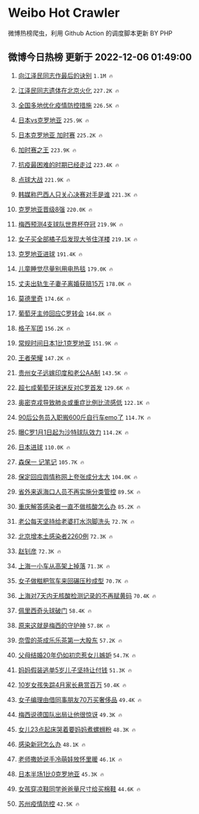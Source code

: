 # Weibo Hot Crawler 



微博热榜爬虫，利用 Github Action 的调度脚本更新 BY PHP 


## 微博今日热榜 更新于 2022-12-06 01:49:00 
1. [向江泽民同志作最后的诀别](https://s.weibo.com/weibo?q=%23%E5%90%91%E6%B1%9F%E6%B3%BD%E6%B0%91%E5%90%8C%E5%BF%97%E4%BD%9C%E6%9C%80%E5%90%8E%E7%9A%84%E8%AF%80%E5%88%AB%23&t=31&band_rank=1&Refer=top) `1.1M 🔥` 

1. [江泽民同志遗体在北京火化](https://s.weibo.com/weibo?q=%23%E6%B1%9F%E6%B3%BD%E6%B0%91%E5%90%8C%E5%BF%97%E9%81%97%E4%BD%93%E5%9C%A8%E5%8C%97%E4%BA%AC%E7%81%AB%E5%8C%96%23&t=31&band_rank=2&Refer=top) `227.2K 🔥` 

1. [全国多地优化疫情防控措施](https://s.weibo.com/weibo?q=%23%E5%85%A8%E5%9B%BD%E5%A4%9A%E5%9C%B0%E4%BC%98%E5%8C%96%E7%96%AB%E6%83%85%E9%98%B2%E6%8E%A7%E6%8E%AA%E6%96%BD%23&t=31&band_rank=3&Refer=top) `226.5K 🔥` 

1. [日本vs克罗地亚](https://s.weibo.com/weibo?q=%23%E6%97%A5%E6%9C%ACvs%E5%85%8B%E7%BD%97%E5%9C%B0%E4%BA%9A%23&t=31&band_rank=4&Refer=top) `225.9K 🔥` 

1. [日本克罗地亚 加时赛](https://s.weibo.com/weibo?q=%E6%97%A5%E6%9C%AC%E5%85%8B%E7%BD%97%E5%9C%B0%E4%BA%9A%20%E5%8A%A0%E6%97%B6%E8%B5%9B&t=31&band_rank=5&Refer=top) `225.2K 🔥` 

1. [加时赛之王](https://s.weibo.com/weibo?q=%23%E5%8A%A0%E6%97%B6%E8%B5%9B%E4%B9%8B%E7%8E%8B%23&t=31&band_rank=6&Refer=top) `223.9K 🔥` 

1. [抗疫最困难的时期已经走过](https://s.weibo.com/weibo?q=%23%E6%8A%97%E7%96%AB%E6%9C%80%E5%9B%B0%E9%9A%BE%E7%9A%84%E6%97%B6%E6%9C%9F%E5%B7%B2%E7%BB%8F%E8%B5%B0%E8%BF%87%23&t=31&band_rank=7&Refer=top) `223.4K 🔥` 

1. [点球大战](https://s.weibo.com/weibo?q=%E7%82%B9%E7%90%83%E5%A4%A7%E6%88%98&t=31&band_rank=8&Refer=top) `221.9K 🔥` 

1. [韩媒称巴西人只关心决赛对手是谁](https://s.weibo.com/weibo?q=%23%E9%9F%A9%E5%AA%92%E7%A7%B0%E5%B7%B4%E8%A5%BF%E4%BA%BA%E5%8F%AA%E5%85%B3%E5%BF%83%E5%86%B3%E8%B5%9B%E5%AF%B9%E6%89%8B%E6%98%AF%E8%B0%81%23&t=31&band_rank=9&Refer=top) `221.3K 🔥` 

1. [克罗地亚晋级8强](https://s.weibo.com/weibo?q=%23%E5%85%8B%E7%BD%97%E5%9C%B0%E4%BA%9A%E6%99%8B%E7%BA%A78%E5%BC%BA%23&t=31&band_rank=10&Refer=top) `220.0K 🔥` 

1. [梅西预测4支球队世界杯夺冠](https://s.weibo.com/weibo?q=%23%E6%A2%85%E8%A5%BF%E9%A2%84%E6%B5%8B4%E6%94%AF%E7%90%83%E9%98%9F%E4%B8%96%E7%95%8C%E6%9D%AF%E5%A4%BA%E5%86%A0%23&t=31&band_rank=11&Refer=top) `219.9K 🔥` 

1. [女子买全部橘子后发现大爷住洋楼](https://s.weibo.com/weibo?q=%23%E5%A5%B3%E5%AD%90%E4%B9%B0%E5%85%A8%E9%83%A8%E6%A9%98%E5%AD%90%E5%90%8E%E5%8F%91%E7%8E%B0%E5%A4%A7%E7%88%B7%E4%BD%8F%E6%B4%8B%E6%A5%BC%23&t=31&band_rank=12&Refer=top) `219.1K 🔥` 

1. [克罗地亚进球](https://s.weibo.com/weibo?q=%23%E5%85%8B%E7%BD%97%E5%9C%B0%E4%BA%9A%E8%BF%9B%E7%90%83%23&t=31&band_rank=13&Refer=top) `191.4K 🔥` 

1. [儿童睡觉尽量别用电热毯](https://s.weibo.com/weibo?q=%23%E5%84%BF%E7%AB%A5%E7%9D%A1%E8%A7%89%E5%B0%BD%E9%87%8F%E5%88%AB%E7%94%A8%E7%94%B5%E7%83%AD%E6%AF%AF%23&t=31&band_rank=14&Refer=top) `179.0K 🔥` 

1. [丈夫出轨生子妻子离婚获赔15万](https://s.weibo.com/weibo?q=%23%E4%B8%88%E5%A4%AB%E5%87%BA%E8%BD%A8%E7%94%9F%E5%AD%90%E5%A6%BB%E5%AD%90%E7%A6%BB%E5%A9%9A%E8%8E%B7%E8%B5%9415%E4%B8%87%23&t=31&band_rank=15&Refer=top) `178.0K 🔥` 

1. [莫德里奇](https://s.weibo.com/weibo?q=%23%E8%8E%AB%E5%BE%B7%E9%87%8C%E5%A5%87%23&t=31&band_rank=16&Refer=top) `174.6K 🔥` 

1. [葡萄牙主帅回应C罗转会](https://s.weibo.com/weibo?q=%23%E8%91%A1%E8%90%84%E7%89%99%E4%B8%BB%E5%B8%85%E5%9B%9E%E5%BA%94C%E7%BD%97%E8%BD%AC%E4%BC%9A%23&t=31&band_rank=17&Refer=top) `164.8K 🔥` 

1. [格子军团](https://s.weibo.com/weibo?q=%23%E6%A0%BC%E5%AD%90%E5%86%9B%E5%9B%A2%23&t=31&band_rank=18&Refer=top) `156.2K 🔥` 

1. [常规时间日本1比1克罗地亚](https://s.weibo.com/weibo?q=%23%E5%B8%B8%E8%A7%84%E6%97%B6%E9%97%B4%E6%97%A5%E6%9C%AC1%E6%AF%941%E5%85%8B%E7%BD%97%E5%9C%B0%E4%BA%9A%23&t=31&band_rank=19&Refer=top) `151.9K 🔥` 

1. [王者荣耀](https://s.weibo.com/weibo?q=%E7%8E%8B%E8%80%85%E8%8D%A3%E8%80%80&t=31&band_rank=20&Refer=top) `147.2K 🔥` 

1. [贵州女子远嫁印度和老公AA制](https://s.weibo.com/weibo?q=%23%E8%B4%B5%E5%B7%9E%E5%A5%B3%E5%AD%90%E8%BF%9C%E5%AB%81%E5%8D%B0%E5%BA%A6%E5%92%8C%E8%80%81%E5%85%ACAA%E5%88%B6%23&t=31&band_rank=21&Refer=top) `143.5K 🔥` 

1. [超七成葡萄牙球迷反对C罗首发](https://s.weibo.com/weibo?q=%23%E8%B6%85%E4%B8%83%E6%88%90%E8%91%A1%E8%90%84%E7%89%99%E7%90%83%E8%BF%B7%E5%8F%8D%E5%AF%B9C%E7%BD%97%E9%A6%96%E5%8F%91%23&t=31&band_rank=22&Refer=top) `129.6K 🔥` 

1. [奥密克戎导致肺炎或重症比例比流感低](https://s.weibo.com/weibo?q=%23%E5%A5%A5%E5%AF%86%E5%85%8B%E6%88%8E%E5%AF%BC%E8%87%B4%E8%82%BA%E7%82%8E%E6%88%96%E9%87%8D%E7%97%87%E6%AF%94%E4%BE%8B%E6%AF%94%E6%B5%81%E6%84%9F%E4%BD%8E%23&t=31&band_rank=23&Refer=top) `122.1K 🔥` 

1. [90后公务员入职搬600斤自行车emo了](https://s.weibo.com/weibo?q=%2390%E5%90%8E%E5%85%AC%E5%8A%A1%E5%91%98%E5%85%A5%E8%81%8C%E6%90%AC600%E6%96%A4%E8%87%AA%E8%A1%8C%E8%BD%A6emo%E4%BA%86%23&t=31&band_rank=24&Refer=top) `114.7K 🔥` 

1. [曝C罗1月1日起为沙特球队效力](https://s.weibo.com/weibo?q=%23%E6%9B%9DC%E7%BD%971%E6%9C%881%E6%97%A5%E8%B5%B7%E4%B8%BA%E6%B2%99%E7%89%B9%E7%90%83%E9%98%9F%E6%95%88%E5%8A%9B%23&t=31&band_rank=25&Refer=top) `114.2K 🔥` 

1. [日本进球](https://s.weibo.com/weibo?q=%23%E6%97%A5%E6%9C%AC%E8%BF%9B%E7%90%83%23&t=31&band_rank=26&Refer=top) `110.0K 🔥` 

1. [森保一 记笔记](https://s.weibo.com/weibo?q=%E6%A3%AE%E4%BF%9D%E4%B8%80%20%E8%AE%B0%E7%AC%94%E8%AE%B0&t=31&band_rank=27&Refer=top) `105.7K 🔥` 

1. [保定回应舆情称网上夸张成分太大](https://s.weibo.com/weibo?q=%23%E4%BF%9D%E5%AE%9A%E5%9B%9E%E5%BA%94%E8%88%86%E6%83%85%E7%A7%B0%E7%BD%91%E4%B8%8A%E5%A4%B8%E5%BC%A0%E6%88%90%E5%88%86%E5%A4%AA%E5%A4%A7%23&t=31&band_rank=28&Refer=top) `104.0K 🔥` 

1. [省外来返海口人员不再实施分类管控](https://s.weibo.com/weibo?q=%23%E7%9C%81%E5%A4%96%E6%9D%A5%E8%BF%94%E6%B5%B7%E5%8F%A3%E4%BA%BA%E5%91%98%E4%B8%8D%E5%86%8D%E5%AE%9E%E6%96%BD%E5%88%86%E7%B1%BB%E7%AE%A1%E6%8E%A7%23&t=31&band_rank=29&Refer=top) `89.5K 🔥` 

1. [重庆解答感染者一直不做核酸怎么办](https://s.weibo.com/weibo?q=%23%E9%87%8D%E5%BA%86%E8%A7%A3%E7%AD%94%E6%84%9F%E6%9F%93%E8%80%85%E4%B8%80%E7%9B%B4%E4%B8%8D%E5%81%9A%E6%A0%B8%E9%85%B8%E6%80%8E%E4%B9%88%E5%8A%9E%23&t=31&band_rank=30&Refer=top) `85.2K 🔥` 

1. [老公每天坚持给老婆打水泡脚洗头](https://s.weibo.com/weibo?q=%23%E8%80%81%E5%85%AC%E6%AF%8F%E5%A4%A9%E5%9D%9A%E6%8C%81%E7%BB%99%E8%80%81%E5%A9%86%E6%89%93%E6%B0%B4%E6%B3%A1%E8%84%9A%E6%B4%97%E5%A4%B4%23&t=31&band_rank=31&Refer=top) `72.7K 🔥` 

1. [北京增本土感染者2260例](https://s.weibo.com/weibo?q=%23%E5%8C%97%E4%BA%AC%E5%A2%9E%E6%9C%AC%E5%9C%9F%E6%84%9F%E6%9F%93%E8%80%852260%E4%BE%8B%23&t=31&band_rank=32&Refer=top) `72.3K 🔥` 

1. [赵钊彦](https://s.weibo.com/weibo?q=%E8%B5%B5%E9%92%8A%E5%BD%A6&t=31&band_rank=33&Refer=top) `72.3K 🔥` 

1. [上海一小车从高架上掉落](https://s.weibo.com/weibo?q=%23%E4%B8%8A%E6%B5%B7%E4%B8%80%E5%B0%8F%E8%BD%A6%E4%BB%8E%E9%AB%98%E6%9E%B6%E4%B8%8A%E6%8E%89%E8%90%BD%23&t=31&band_rank=34&Refer=top) `71.3K 🔥` 

1. [女子做糍粑驾车来回碾压秒成型](https://s.weibo.com/weibo?q=%23%E5%A5%B3%E5%AD%90%E5%81%9A%E7%B3%8D%E7%B2%91%E9%A9%BE%E8%BD%A6%E6%9D%A5%E5%9B%9E%E7%A2%BE%E5%8E%8B%E7%A7%92%E6%88%90%E5%9E%8B%23&t=31&band_rank=35&Refer=top) `70.7K 🔥` 

1. [上海对7天内无核酸检测记录的不再赋黄码](https://s.weibo.com/weibo?q=%23%E4%B8%8A%E6%B5%B7%E5%AF%B97%E5%A4%A9%E5%86%85%E6%97%A0%E6%A0%B8%E9%85%B8%E6%A3%80%E6%B5%8B%E8%AE%B0%E5%BD%95%E7%9A%84%E4%B8%8D%E5%86%8D%E8%B5%8B%E9%BB%84%E7%A0%81%23&t=31&band_rank=36&Refer=top) `70.4K 🔥` 

1. [佩里西奇头球破门](https://s.weibo.com/weibo?q=%23%E4%BD%A9%E9%87%8C%E8%A5%BF%E5%A5%87%E5%A4%B4%E7%90%83%E7%A0%B4%E9%97%A8%23&t=31&band_rank=37&Refer=top) `58.4K 🔥` 

1. [原来这就是梅西的守护神](https://s.weibo.com/weibo?q=%23%E5%8E%9F%E6%9D%A5%E8%BF%99%E5%B0%B1%E6%98%AF%E6%A2%85%E8%A5%BF%E7%9A%84%E5%AE%88%E6%8A%A4%E7%A5%9E%23&t=31&band_rank=38&Refer=top) `57.8K 🔥` 

1. [奈雪的茶成乐乐茶第一大股东](https://s.weibo.com/weibo?q=%23%E5%A5%88%E9%9B%AA%E7%9A%84%E8%8C%B6%E6%88%90%E4%B9%90%E4%B9%90%E8%8C%B6%E7%AC%AC%E4%B8%80%E5%A4%A7%E8%82%A1%E4%B8%9C%23&t=31&band_rank=39&Refer=top) `57.2K 🔥` 

1. [父母结婚20年仍如初恋惹女儿嫉妒](https://s.weibo.com/weibo?q=%23%E7%88%B6%E6%AF%8D%E7%BB%93%E5%A9%9A20%E5%B9%B4%E4%BB%8D%E5%A6%82%E5%88%9D%E6%81%8B%E6%83%B9%E5%A5%B3%E5%84%BF%E5%AB%89%E5%A6%92%23&t=31&band_rank=40&Refer=top) `54.7K 🔥` 

1. [妈妈假装逃单5岁儿子坚持让付钱](https://s.weibo.com/weibo?q=%23%E5%A6%88%E5%A6%88%E5%81%87%E8%A3%85%E9%80%83%E5%8D%955%E5%B2%81%E5%84%BF%E5%AD%90%E5%9D%9A%E6%8C%81%E8%AE%A9%E4%BB%98%E9%92%B1%23&t=31&band_rank=41&Refer=top) `51.3K 🔥` 

1. [10岁女孩失踪4月家长悬赏百万](https://s.weibo.com/weibo?q=%2310%E5%B2%81%E5%A5%B3%E5%AD%A9%E5%A4%B1%E8%B8%AA4%E6%9C%88%E5%AE%B6%E9%95%BF%E6%82%AC%E8%B5%8F%E7%99%BE%E4%B8%87%23&t=31&band_rank=42&Refer=top) `50.4K 🔥` 

1. [女子编理由借同事朋友70万买奢侈品](https://s.weibo.com/weibo?q=%23%E5%A5%B3%E5%AD%90%E7%BC%96%E7%90%86%E7%94%B1%E5%80%9F%E5%90%8C%E4%BA%8B%E6%9C%8B%E5%8F%8B70%E4%B8%87%E4%B9%B0%E5%A5%A2%E4%BE%88%E5%93%81%23&t=31&band_rank=43&Refer=top) `49.4K 🔥` 

1. [梅西说德国队出局让他很惊讶](https://s.weibo.com/weibo?q=%23%E6%A2%85%E8%A5%BF%E8%AF%B4%E5%BE%B7%E5%9B%BD%E9%98%9F%E5%87%BA%E5%B1%80%E8%AE%A9%E4%BB%96%E5%BE%88%E6%83%8A%E8%AE%B6%23&t=31&band_rank=44&Refer=top) `49.3K 🔥` 

1. [女儿23点起床哭着要妈妈煮螺蛳粉](https://s.weibo.com/weibo?q=%23%E5%A5%B3%E5%84%BF23%E7%82%B9%E8%B5%B7%E5%BA%8A%E5%93%AD%E7%9D%80%E8%A6%81%E5%A6%88%E5%A6%88%E7%85%AE%E8%9E%BA%E8%9B%B3%E7%B2%89%23&t=31&band_rank=45&Refer=top) `48.3K 🔥` 

1. [感染新冠怎么办](https://s.weibo.com/weibo?q=%23%E6%84%9F%E6%9F%93%E6%96%B0%E5%86%A0%E6%80%8E%E4%B9%88%E5%8A%9E%23&t=31&band_rank=46&Refer=top) `48.1K 🔥` 

1. [老师撒娇说手冷萌娃放怀里暖](https://s.weibo.com/weibo?q=%23%E8%80%81%E5%B8%88%E6%92%92%E5%A8%87%E8%AF%B4%E6%89%8B%E5%86%B7%E8%90%8C%E5%A8%83%E6%94%BE%E6%80%80%E9%87%8C%E6%9A%96%23&t=31&band_rank=47&Refer=top) `46.1K 🔥` 

1. [日本半场1比0克罗地亚](https://s.weibo.com/weibo?q=%23%E6%97%A5%E6%9C%AC%E5%8D%8A%E5%9C%BA1%E6%AF%940%E5%85%8B%E7%BD%97%E5%9C%B0%E4%BA%9A%23&t=31&band_rank=48&Refer=top) `45.3K 🔥` 

1. [女孩穿凉鞋同学爸爸量尺寸给买棉鞋](https://s.weibo.com/weibo?q=%23%E5%A5%B3%E5%AD%A9%E7%A9%BF%E5%87%89%E9%9E%8B%E5%90%8C%E5%AD%A6%E7%88%B8%E7%88%B8%E9%87%8F%E5%B0%BA%E5%AF%B8%E7%BB%99%E4%B9%B0%E6%A3%89%E9%9E%8B%23&t=31&band_rank=49&Refer=top) `44.6K 🔥` 

1. [苏州疫情防控](https://s.weibo.com/weibo?q=%E8%8B%8F%E5%B7%9E%E7%96%AB%E6%83%85%E9%98%B2%E6%8E%A7&t=31&band_rank=50&Refer=top) `42.5K 🔥` 

